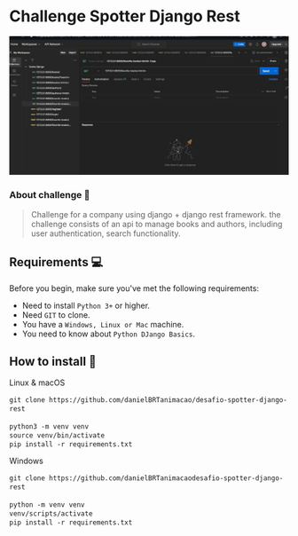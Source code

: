 # Challenge Spotter Django Rest

<img src="./img-readme/img-postman.jpg" alt="img-project">

### About challenge 💪

> Challenge for a company using django + django rest framework. the challenge consists of an api to
> manage books and authors, including user authentication, search functionality.

## Requirements 💻

Before you begin, make sure you've met the following requirements:

-   Need to install `Python 3+` or higher.
-   Need `GIT` to clone.
-   You have a `Windows, Linux or Mac` machine.
-   You need to know about `Python DJango Basics`.

## How to install 🚀

Linux & macOS

```
git clone https://github.com/danielBRTanimacao/desafio-spotter-django-rest

python3 -m venv venv
source venv/bin/activate
pip install -r requirements.txt
```

Windows

```
git clone https://github.com/danielBRTanimacaodesafio-spotter-django-rest

python -m venv venv
venv/scripts/activate
pip install -r requirements.txt
```
